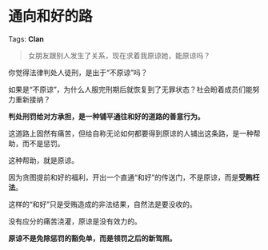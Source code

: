 # 通向和好的路

Tags: **Clan**

> 女朋友跟别人发生了关系，现在求着我原谅她，能原谅吗？



你觉得法律判处人徒刑，是出于“不原谅”吗？

如果是“不原谅”，为什么人服完刑期后就恢复到了无罪状态？社会盼着成员们能努力重新接纳？

**判处刑罚给对方承担，是一种铺平通往和好的道路的善意行为。**

这道路上固然有痛苦，但给自称无论如何都要得到原谅的人铺出这条路，是一种帮助，而不是惩罚。

这种帮助，就是原谅。

因为贪图提前和好的福利，开出一个直通“和好”的传送门，不是原谅，而是**受贿枉法**。

这样的“和好”只是受贿造成的非法结果，自然法是要没收的。

没有应分的痛苦浇灌，原谅是没有效力的。

**原谅不是免除惩罚的豁免单，而是领罚之后的新驾照。**




